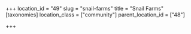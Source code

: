 +++
location_id = "49"
slug = "snail-farms"
title = "Snail Farms"
[taxonomies]
location_class = ["community"]
parent_location_id = ["48"]

+++


